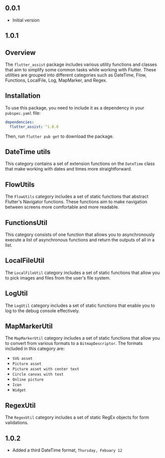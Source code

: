 ## 0.0.1

- Initial version

## 1.0.1

## Overview

The `flutter_assist` package includes various utility functions and classes that aim to simplify some common tasks while working with Flutter. These utilities are grouped into different categories such as DateTime, Flow, Functions, LocalFile, Log, MapMarker, and Regex.

## Installation

To use this package, you need to include it as a dependency in your `pubspec.yaml` file:

```yaml
dependencies:
  flutter_assist: ^1.0.0
```

Then, run `flutter pub get` to download the package.

## DateTime utils

This category contains a set of extension functions on the `DateTime` class that make working with dates and times more straightforward.

## FlowUtils

The `FlowUtils` category includes a set of static functions that abstract Flutter's Navigator functions. These functions aim to make navigation between screens more comfortable and more readable.

## FunctionsUtil

This category consists of one function that allows you to asynchronously execute a list of asynchronous functions and return the outputs of all in a list.

## LocalFileUtil

The `LocalFileUtil` category includes a set of static functions that allow you to pick images and files from the user's file system.

## LogUtil

The `LogUtil` category includes a set of static functions that enable you to log to the debug console effectively.

## MapMarkerUtil

The `MapMarkerUtil` category includes a set of static functions that allow you to convert from various formats to a `BitmapDescriptor`. The formats included in this category are:

- `SVG asset`
- `Picture asset`
- `Picture asset with center text`
- `Circle canvas with text`
- `Online picture`
- `Icon`
- `Widget`

## RegexUtil

The `RegexUtil` category includes a set of static RegEx objects for form validations.

## 1.0.2

- Added a third DateTime format, `Thursday, Febuary 12`
